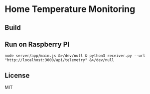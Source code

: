 # Home Temperature Monitoring

## Build

## Run on Raspberry PI

`node server/app/main.js &>/dev/null & python3 receiver.py --url "http://localhost:3000/api/telemetry" &>/dev/null`

## License

MIT